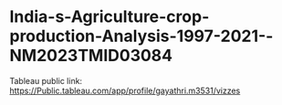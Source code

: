 # India-s-Agriculture-crop-production-Analysis-1997-2021--NM2023TMID03084
Tableau public link: https://Public.tableau.com/app/profile/gayathri.m3531/vizzes
